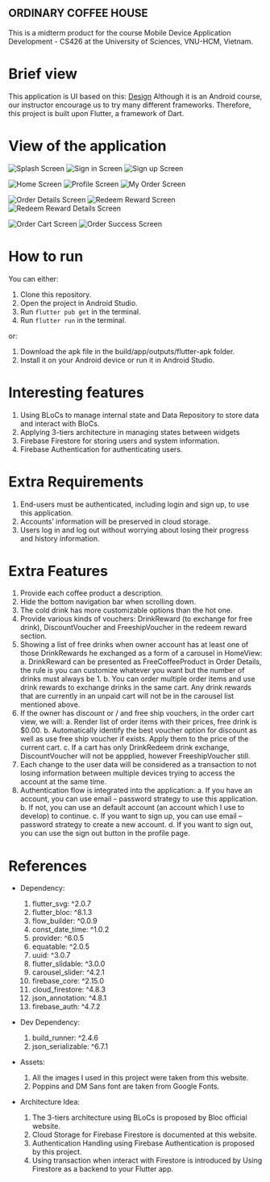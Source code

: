 ## ORDINARY COFFEE HOUSE

This is a midterm product for the course Mobile Device Application Development - CS426
at the University of Sciences, VNU-HCM, Vietnam.

# Brief view

This application is UI based on this: [Design](https://www.figma.com/file/DwWheBUCT8TKlhjdwMkDQ8/CS426?mode=dev)
Although it is an Android course, our instructor encourage us to try many different frameworks.
Therefore, this project is built upon Flutter, a framework of Dart.

# View of the application

![Splash Screen](assets/apps/splash_screen_view.png) ![Sign in Screen](assets/apps/sign_in_view.png) ![Sign up Screen](assets/apps/sign_up_view.png)

![Home Screen](assets/apps/home_view.png) ![Profile Screen](assets/apps/profile_view.png) ![My Order Screen](assets/apps/my_order.png)

![Order Details Screen](assets/apps/details_view.png) ![Redeem Reward Screen](assets/apps/rewards_view.png) ![Redeem Reward Details Screen](assets/apps/redeem_view.png)

![Order Cart Screen](assets/apps/my_cart_view.png) ![Order Success Screen](assets/apps/order_success_view.png)

# How to run

You can either:

1. Clone this repository.
2. Open the project in Android Studio.
3. Run `flutter pub get` in the terminal.
4. Run `flutter run` in the terminal.

or:

1. Download the apk file in the build/app/outputs/flutter-apk folder.
2. Install it on your Android device or run it in Android Studio.

# Interesting features

1. Using BLoCs to manage internal state and Data Repository to store data and interact with BloCs.
2. Applying 3-tiers architecture in managing states between widgets
3. Firebase Firestore for storing users and system information.
4. Firebase Authentication for authenticating users.

# Extra Requirements

1. End-users must be authenticated, including login and sign up, to use this application.
2. Accounts’ information will be preserved in cloud storage.
3. Users log in and log out without worrying about losing their progress and history information.

# Extra Features

1. Provide each coffee product a description.
2. Hide the bottom navigation bar when scrolling down.
3. The cold drink has more customizable options than the hot one.
4. Provide various kinds of vouchers: DrinkReward (to exchange for free drink), DiscountVoucher and FreeshipVoucher in the redeem reward section.
5. Showing a list of free drinks when owner account has at least one of those DrinkRewards he exchanged as a form of a carousel in HomeView:
    a. DrinkReward can be presented as FreeCoffeeProduct in Order Details, the rule is you can customize whatever you want but the number of drinks must always be 1.
    b. You can order multiple order items and use drink rewards to exchange drinks in the same cart. Any drink rewards that are currently in an unpaid cart will not be in the carousel list mentioned above.
6. If the owner has discount or / and free ship vouchers, in the order cart view, we will:
    a. Render list of order items with their prices, free drink is $0.00.
    b. Automatically identify the best voucher option for discount as well as use free ship voucher if exists. Apply them to the price of the current cart.
    c. If a cart has only DrinkRedeem drink exchange, DiscountVoucher will not be appplied, however FreeshipVoucher still.
7. Each change to the user data will be considered as a transaction to not losing information between multiple devices trying to access the account at the same time.
8. Authentication flow is integrated into the application:
    a. If you have an account, you can use email – password strategy to use this application.
    b. If not, you can use an default account (an account which I use to develop) to continue.
    c. If you want to sign up, you can use email – password strategy to create a new account.
    d. If you want to sign out, you can use the sign out button in the profile page.

# References

- Dependency:
    1. flutter_svg: ^2.0.7
    2. flutter_bloc: ^8.1.3
    3. flow_builder: ^0.0.9
    4. const_date_time: ^1.0.2
    5. provider: ^6.0.5
    6. equatable: ^2.0.5
    7. uuid: ^3.0.7
    8. flutter_slidable: ^3.0.0
    9. carousel_slider: ^4.2.1
    10. firebase_core: ^2.15.0
    11. cloud_firestore: ^4.8.3
    12. json_annotation: ^4.8.1
    13. firebase_auth: ^4.7.2

- Dev Dependency:
    1. build_runner: ^2.4.6
    2. json_serializable: ^6.7.1

- Assets:
    1. All the images I used in this project were taken from this website.
    2. Poppins and DM Sans font are taken from Google Fonts.

- Architecture Idea:

    1. The 3-tiers architecture using BLoCs is proposed by Bloc official website.
    2. Cloud Storage for Firebase Firestore is documented at this website.
    3. Authentication Handling using Firebase Authentication is proposed by this project.
    4. Using transaction when interact with Firestore is introduced by Using Firestore as a backend to your Flutter app.
